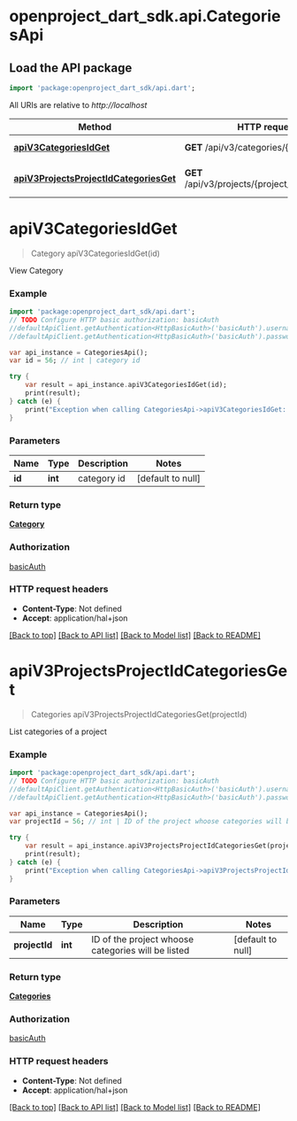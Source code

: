 # openproject_dart_sdk.api.CategoriesApi

## Load the API package
```dart
import 'package:openproject_dart_sdk/api.dart';
```

All URIs are relative to *http://localhost*

Method | HTTP request | Description
------------- | ------------- | -------------
[**apiV3CategoriesIdGet**](CategoriesApi.md#apiV3CategoriesIdGet) | **GET** /api/v3/categories/{id} | View Category
[**apiV3ProjectsProjectIdCategoriesGet**](CategoriesApi.md#apiV3ProjectsProjectIdCategoriesGet) | **GET** /api/v3/projects/{project_id}/categories | List categories of a project


# **apiV3CategoriesIdGet**
> Category apiV3CategoriesIdGet(id)

View Category

### Example 
```dart
import 'package:openproject_dart_sdk/api.dart';
// TODO Configure HTTP basic authorization: basicAuth
//defaultApiClient.getAuthentication<HttpBasicAuth>('basicAuth').username = 'YOUR_USERNAME'
//defaultApiClient.getAuthentication<HttpBasicAuth>('basicAuth').password = 'YOUR_PASSWORD';

var api_instance = CategoriesApi();
var id = 56; // int | category id

try { 
    var result = api_instance.apiV3CategoriesIdGet(id);
    print(result);
} catch (e) {
    print("Exception when calling CategoriesApi->apiV3CategoriesIdGet: $e\n");
}
```

### Parameters

Name | Type | Description  | Notes
------------- | ------------- | ------------- | -------------
 **id** | **int**| category id | [default to null]

### Return type

[**Category**](Category.md)

### Authorization

[basicAuth](../README.md#basicAuth)

### HTTP request headers

 - **Content-Type**: Not defined
 - **Accept**: application/hal+json

[[Back to top]](#) [[Back to API list]](../README.md#documentation-for-api-endpoints) [[Back to Model list]](../README.md#documentation-for-models) [[Back to README]](../README.md)

# **apiV3ProjectsProjectIdCategoriesGet**
> Categories apiV3ProjectsProjectIdCategoriesGet(projectId)

List categories of a project

### Example 
```dart
import 'package:openproject_dart_sdk/api.dart';
// TODO Configure HTTP basic authorization: basicAuth
//defaultApiClient.getAuthentication<HttpBasicAuth>('basicAuth').username = 'YOUR_USERNAME'
//defaultApiClient.getAuthentication<HttpBasicAuth>('basicAuth').password = 'YOUR_PASSWORD';

var api_instance = CategoriesApi();
var projectId = 56; // int | ID of the project whoose categories will be listed

try { 
    var result = api_instance.apiV3ProjectsProjectIdCategoriesGet(projectId);
    print(result);
} catch (e) {
    print("Exception when calling CategoriesApi->apiV3ProjectsProjectIdCategoriesGet: $e\n");
}
```

### Parameters

Name | Type | Description  | Notes
------------- | ------------- | ------------- | -------------
 **projectId** | **int**| ID of the project whoose categories will be listed | [default to null]

### Return type

[**Categories**](Categories.md)

### Authorization

[basicAuth](../README.md#basicAuth)

### HTTP request headers

 - **Content-Type**: Not defined
 - **Accept**: application/hal+json

[[Back to top]](#) [[Back to API list]](../README.md#documentation-for-api-endpoints) [[Back to Model list]](../README.md#documentation-for-models) [[Back to README]](../README.md)


